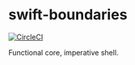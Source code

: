 # swift-boundaries

[![CircleCI](https://circleci.com/gh/pointfreeco/swift-boundaries.svg?style=svg)](https://circleci.com/gh/pointfreeco/swift-boundaries)

Functional core, imperative shell.
